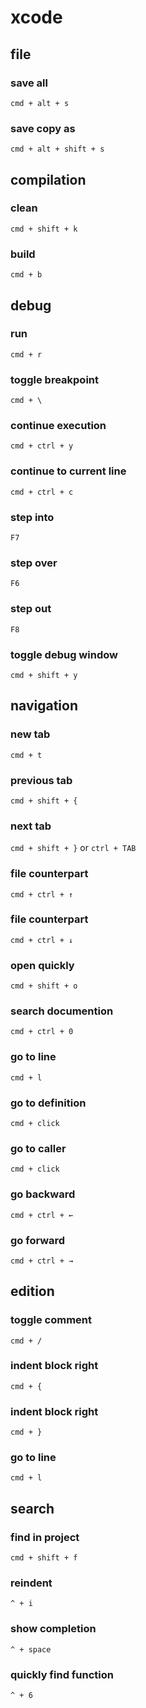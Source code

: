 # xcode

## file

### save all
`cmd + alt + s`

### save copy as
`cmd + alt + shift + s`

## compilation

### clean
`cmd + shift + k`

### build
`cmd + b`

## debug

### run
`cmd + r`

### toggle breakpoint
`cmd + \`

### continue execution
`cmd + ctrl + y`

### continue to current line
`cmd + ctrl + c`

### step into
`F7`

### step over
`F6`

### step out
`F8`

### toggle debug window
`cmd + shift + y`

## navigation

### new tab
`cmd + t`

### previous tab
`cmd + shift + {`

### next tab
`cmd + shift + }` or `ctrl + TAB`

### file counterpart
`cmd + ctrl + ↑`

### file counterpart
`cmd + ctrl + ↓`

### open quickly
`cmd + shift + o`

### search documention
`cmd + ctrl + 0`

### go to line
`cmd + l`

### go to definition

`cmd + click`

### go to caller 

`cmd + click`

### go backward
 
`cmd + ctrl + ←`

### go forward

`cmd + ctrl + →`

## edition

### toggle comment
`cmd + /`

### indent block right
`cmd + {`

### indent block right
`cmd + }`

### go to line
`cmd + l`

## search

### find in project
`cmd + shift + f`

### reindent
`^ + i`

### show completion
`^ + space`

### quickly find function
`^ + 6`
